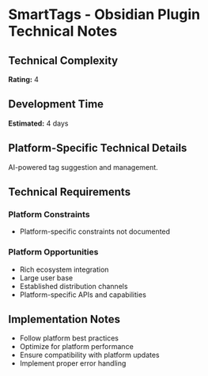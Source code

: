# SmartTags - Obsidian Plugin Technical Notes

## Technical Complexity
**Rating:** 4

## Development Time
**Estimated:** 4 days

## Platform-Specific Technical Details
AI-powered tag suggestion and management.

## Technical Requirements

### Platform Constraints
- Platform-specific constraints not documented

### Platform Opportunities
- Rich ecosystem integration
- Large user base
- Established distribution channels
- Platform-specific APIs and capabilities

## Implementation Notes
- Follow platform best practices
- Optimize for platform performance
- Ensure compatibility with platform updates
- Implement proper error handling
